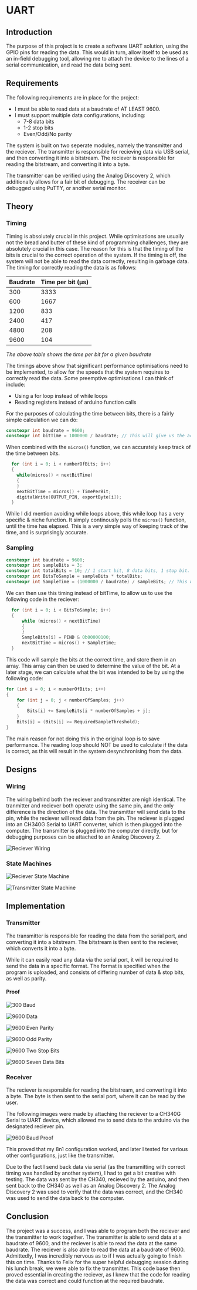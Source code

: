 # UART

## Introduction

The purpose of this project is to create a software UART solution, using the GPIO pins for reading the data. This would in turn, allow itself to be used as an in-field debugging tool, allowing me to attach the device to the lines of a serial communication, and read the data being sent.

## Requirements

The following requirements are in place for the project:

- I must be able to read data at a baudrate of AT LEAST 9600.
- I must support multiple data configurations, including:
  - 7-8 data bits
  - 1-2 stop bits
  - Even/Odd/No parity

The system is built on two seperate modules, namely the transmitter and the reciever. The transmitter is responsible for recieving data via USB serial, and then converting it into a bitstream. The reciever is responsible for reading the bitstream, and converting it into a byte.

The transmitter can be verified using the Analog Discovery 2, which additionally allows for a fair bit of debugging. The receiver can be debugged using PuTTY, or another serial monitor.

## Theory

### Timing

Timing is absolutely crucial in this project. While optimisations are usually not the bread and butter of these kind of programming challenges, they are absolutely crucial in this case. The reason for this is that the timing of the bits is crucial to the correct operation of the system. If the timing is off, the system will not be able to read the data correctly, resulting in garbage data. The timing for correctly reading the data is as follows:

| Baudrate | Time per bit (µs) |
| -------- | ----------------- |
| 300      | 3333              |
| 600      | 1667              |
| 1200     | 833               |
| 2400     | 417               |
| 4800     | 208               |
| 9600     | 104               |
_The above table shows the time per bit for a given baudrate_

The timings above show that significant performance optimisations need to be implemented, to allow for the speeds that the system requires to correctly read the data. Some preemptive optimisations I can think of include:

- Using a for loop instead of while loops
- Reading registers instead of arduino function calls

For the purposes of calculating the time between bits, there is a fairly simple calculation we can do:

```cpp
constexpr int baudrate = 9600;
constexpr int bitTime = 1000000 / baudrate; // This will give us the actual time in microseconds
```

When combined with the `micros()` function, we can accurately keep track of the time between bits.

```cpp
  for (int i = 0; i < numberOfBits; i++)
  {
    while(micros() < nextBitTime)
    {
    }
    nextBitTime = micros() + TimePerBit;
    digitalWrite(OUTPUT_PIN, exportByte[i]);
  }
```

While I did mention avoiding while loops above, this while loop has a very specific & niche function. It simply continously polls the `micros()` function, until the time has elapsed. This is a very simple way of keeping track of the time, and is surprisingly accurate.

### Sampling

```cpp
constexpr int baudrate = 9600;
constexpr int sampleBits = 3;
constexpr int totalBits = 10; // 1 start bit, 8 data bits, 1 stop bit. This is purely for explanation
constexpr int BitsToSample = sampleBits * totalBits;
constexpr int SampleTime = (1000000 / baudrate) / sampleBits; // This will give us the actual time in microseconds
```

We can then use this timing instead of bitTime, to allow us to use the following code in the reciever:

```cpp
  for (int i = 0; i < BitsToSample; i++)
  {
      while (micros() < nextBitTime)
      {
      }
      SampleBits[i] = PIND & 0b00000100;
      nextBitTime = micros() + SampleTime;
  }
```

This code will sample the bits at the correct time, and store them in an array. This array can then be used to determine the value of the bit. At a later stage, we can calculate what the bit was intended to be by using the following code:

```cpp
for (int i = 0; i < numberOfBits; i++)
{
    for (int j = 0; j < numberOfSamples; j++)
    {
        Bits[i] += SampleBits[i * numberOfSamples + j];
    }
    Bits[i] = (Bits[i] >= RequiredSampleThreshold);
}
```

The main reason for not doing this in the original loop is to save performance. The reading loop should NOT be used to calculate if the data is correct, as this will result in the system desynchronising from the data.

## Designs

### Wiring

The wiring behind both the reciever and transmitter are nigh identical. The tranmitter and reciever both operate using the same pin, and the only difference is the direction of the data. The transmitter will send data to the pin, while the reciever will read data from the pin. The reciever is plugged into an CH340G Serial to UART converter, which is then plugged into the computer. The transmitter is plugged into the computer directly, but for debugging purposes can be attached to an Analog Discovery 2.

![Reciever Wiring](./Hardware%20Diagrams/Reciever%20Wiring.png)

### State Machines

![Reciever State Machine](out/Diagrams/State%20Machine%20Reciever.png)

![Transmitter State Machine](out/Diagrams/State%20Machine%20Transmitter.png)

## Implementation

### Transmitter

The transmitter is responsible for reading the data from the serial port, and converting it into a bitstream. The bitstream is then sent to the reciever, which converts it into a byte.

While it can easily read any data via the serial port, it will be required to send the data in a specific format. The format is specified when the program is uploaded, and consists of differing number of data & stop bits, as well as parity.

<!-- TODO: Add more text? -->

#### Proof

![300 Baud](Transmitter_Pictures/Baud_300_Receiver.png)

![9600 Data](Transmitter_Pictures/Baud_9600_Preset_Data_Transmitter.png)

![9600 Even Parity](Transmitter_Pictures/Baud_9600_Parity_Even_Transmitter.png)

![9600 Odd Parity](Transmitter_Pictures/Baud_9600_Parity_Odd_Transmitter.png)

![9600 Two Stop Bits](Transmitter_Pictures/Baud_9600_Two_Stop.png)

![9600 Seven Data Bits](Transmitter_Pictures/Baud_9600_7Bit.png)

### Receiver

The reciever is responsible for reading the bitstream, and converting it into a byte. The byte is then sent to the serial port, where it can be read by the user.

The following images were made by attaching the reciever to a CH340G Serial to UART device, which allowed me to send data to the arduino via the designated reciever pin.

![9600 Baud Proof](./Reciever_Pictures/9600_Proof.png)

This proved that my 8n1 configuration worked, and later I tested for various other configurations, just like the transmitter.

<!-- TODO: -->
Due to the fact I send back data via serial (as the transmitting with correct timing was handled by another system), I had to get a bit creative with testing. The data was sent by the CH340, recieved by the arduino, and then sent back to the CH340 as well as an Analog Discovery 2. The Analog Discovery 2 was used to verify that the data was correct, and the CH340 was used to send the data back to the computer.

<!-- TODO: Add more evidence -->

## Conclusion

The project was a success, and I was able to program both the reciever and the transmitter to work together. The transmitter is able to send data at a baudrate of 9600, and the reciever is able to read the data at the same baudrate. The reciever is also able to read the data at a baudrate of 9600.
Admittedly, I was incredibly nervous as to if I was actually going to finish this on time. Thanks to Felix for the super helpful debugging session during his lunch break, we were able to fix the transmitter. This code base then proved essential in creating the reciever, as I knew that the code for reading the data was correct and could function at the required baudrate.
